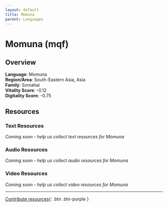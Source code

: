 ```yaml
---
layout: default
title: Momuna
parent: Languages
---
```


# Momuna (mqf)

## Overview

**Language**: Momuna  
**Region/Area**: South-Eastern Asia, Asia  
**Family**: Somahai  
**Vitality Score**: -0.12  
**Digitality Score**: -0.75  

## Resources

### Text Resources
*Coming soon - help us collect text resources for Momuna*

### Audio Resources
*Coming soon - help us collect audio resources for Momuna*

### Video Resources
*Coming soon - help us collect video resources for Momuna*

---

[Contribute resources](https://fairtrain.github.io/){: .btn .btn-purple }
